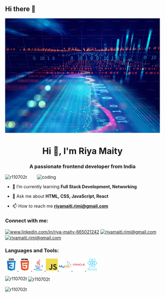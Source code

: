 ## Hi there 👋
![logo](https://github.com/R110702T/R110702T/blob/main/code2.jpeg)

<h1 align="center">Hi 👋, I'm Riya Maity</h1>
<h3 align="center">A passionate frontend developer from India</h3>


<img align="right" alt="coding" width="400" src="https://media1.tenor.com/m/YhA5nO9jiCkAAAAC/ika-musume.gif"/>

<p align="left"> <img src="https://komarev.com/ghpvc/?username=r110702t&label=Profile%20views&color=0e75b6&style=flat" alt="r110702t" /> </p>

- 🌱 I’m currently learning **Full Stack Development, Networking**

- 💬 Ask me about **HTML, CSS, JavaScript, React**

- 📫 How to reach me **riyamaiti.rimi@gmail.com**

<h3 align="left">Connect with me:</h3>
<p align="left">
<a href="https://linkedin.com/in/www.linkedin.com/in/riya-maity-665021242" target="blank"><img align="center" src="https://raw.githubusercontent.com/rahuldkjain/github-profile-readme-generator/master/src/images/icons/Social/linked-in-alt.svg" alt="www.linkedin.com/in/riya-maity-665021242" height="30" width="40" /></a>
<a href="https://fb.com/riyamaiti.rimi@gmail.com" target="blank"><img align="center" src="https://raw.githubusercontent.com/rahuldkjain/github-profile-readme-generator/master/src/images/icons/Social/facebook.svg" alt="riyamaiti.rimi@gmail.com" height="30" width="40" /></a>
<a href="https://instagram.com/riyamaiti.rimi@gmail.com" target="blank"><img align="center" src="https://raw.githubusercontent.com/rahuldkjain/github-profile-readme-generator/master/src/images/icons/Social/instagram.svg" alt="riyamaiti.rimi@gmail.com" height="30" width="40" /></a>
</p>

<h3 align="left">Languages and Tools:</h3>
<p align="left"> <a href="https://www.w3schools.com/css/" target="_blank" rel="noreferrer"> <img src="https://raw.githubusercontent.com/devicons/devicon/master/icons/css3/css3-original-wordmark.svg" alt="css3" width="40" height="40"/> </a> <a href="https://www.w3.org/html/" target="_blank" rel="noreferrer"> <img src="https://raw.githubusercontent.com/devicons/devicon/master/icons/html5/html5-original-wordmark.svg" alt="html5" width="40" height="40"/> </a> <a href="https://www.java.com" target="_blank" rel="noreferrer"> <img src="https://raw.githubusercontent.com/devicons/devicon/master/icons/java/java-original.svg" alt="java" width="40" height="40"/> </a> <a href="https://developer.mozilla.org/en-US/docs/Web/JavaScript" target="_blank" rel="noreferrer"> <img src="https://raw.githubusercontent.com/devicons/devicon/master/icons/javascript/javascript-original.svg" alt="javascript" width="40" height="40"/> </a> <a href="https://www.mysql.com/" target="_blank" rel="noreferrer"> <img src="https://raw.githubusercontent.com/devicons/devicon/master/icons/mysql/mysql-original-wordmark.svg" alt="mysql" width="40" height="40"/> </a> <a href="https://www.oracle.com/" target="_blank" rel="noreferrer"> <img src="https://raw.githubusercontent.com/devicons/devicon/master/icons/oracle/oracle-original.svg" alt="oracle" width="40" height="40"/> </a> <a href="https://reactjs.org/" target="_blank" rel="noreferrer"> <img src="https://raw.githubusercontent.com/devicons/devicon/master/icons/react/react-original-wordmark.svg" alt="react" width="40" height="40"/> </a> </p>

<p><img align="left" src="https://github-readme-stats.vercel.app/api/top-langs?username=r110702t&show_icons=true&locale=en&layout=compact" alt="r110702t" /></p>

<p>&nbsp;<img align="center" src="https://github-readme-stats.vercel.app/api?username=r110702t&show_icons=true&locale=en" alt="r110702t" /></p>

<p><img align="center" src="https://github-readme-streak-stats.herokuapp.com/?user=r110702t&" alt="r110702t" /></p>
